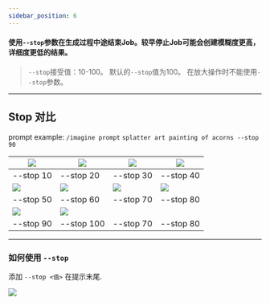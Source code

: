 ```yaml
---
sidebar_position: 6
---
```


#### 使用`--stop`参数在生成过程中途结束Job。较早停止Job可能会创建模糊度更高，详细度更低的结果。
>`--stop`接受值：10-100。
默认的`--stop`值为100。
在放大操作时不能使用`--stop`参数。

* * *

Stop 对比
---------------

prompt example: `/imagine prompt` `splatter art painting of acorns --stop 90`

|![](https://cdn.document360.io/3040c2b6-fead-4744-a3a9-d56d621c6c7e/Images/Documentation/MJ_Stop_10.png)|![](https://cdn.document360.io/3040c2b6-fead-4744-a3a9-d56d621c6c7e/Images/Documentation/MJ_Stop_20.png)|![](https://cdn.document360.io/3040c2b6-fead-4744-a3a9-d56d621c6c7e/Images/Documentation/MJ_Stop_30.png)|![](https://cdn.document360.io/3040c2b6-fead-4744-a3a9-d56d621c6c7e/Images/Documentation/MJ_Stop_40.png)
|-|-|-|-|
|--stop 10|--stop 20|--stop 30|--stop 40|
|![](https://cdn.document360.io/3040c2b6-fead-4744-a3a9-d56d621c6c7e/Images/Documentation/MJ_Stop_50.png)|![](https://cdn.document360.io/3040c2b6-fead-4744-a3a9-d56d621c6c7e/Images/Documentation/MJ_Stop_60.png)|![](https://cdn.document360.io/3040c2b6-fead-4744-a3a9-d56d621c6c7e/Images/Documentation/MJ_Stop_70.png)|![](https://cdn.document360.io/3040c2b6-fead-4744-a3a9-d56d621c6c7e/Images/Documentation/MJ_Stop_80.png)
|--stop 50|--stop 60|--stop 70|--stop 80|
|![](https://cdn.document360.io/3040c2b6-fead-4744-a3a9-d56d621c6c7e/Images/Documentation/MJ_Stop_90.png)|![](https://cdn.document360.io/3040c2b6-fead-4744-a3a9-d56d621c6c7e/Images/Documentation/MJ_stop_100.png)|
|--stop 90|--stop 100|--stop 70|--stop 80|


* * *


### 如何使用 `--stop` 

添加 `--stop <值>` 在提示末尾.

![](https://cdn.document360.io/3040c2b6-fead-4744-a3a9-d56d621c6c7e/Images/Documentation/MJ_Parameter_Stop.gif)
